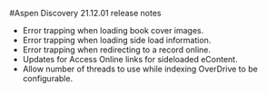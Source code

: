#Aspen Discovery 21.12.01 release notes
- Error trapping when loading book cover images. 
- Error trapping when loading side load information.
- Error trapping when redirecting to a record online. 
- Updates for Access Online links for sideloaded eContent. 
- Allow number of threads to use while indexing OverDrive to be configurable. 